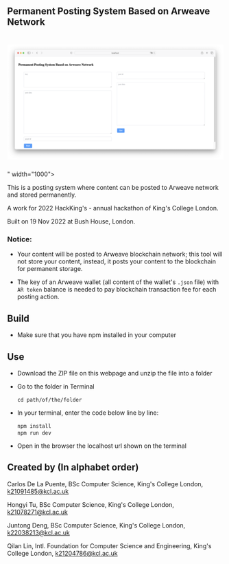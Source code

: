 ## Permanent Posting System Based on Arweave Network
<h1 align="center">
  <img src="https://github.com/qilanlin/ArweavePost/blob/main/Screenshot.png" width="1000">
 
</h1>" width="1000">
 
</h1>

This is a posting system where content can be posted to Arweave network and stored permanently.

A work for 2022 HackKing's - annual hackathon of King's College London.

Built on 19 Nov 2022 at Bush House, London.

### Notice:

- Your content will be posted to Arweave blockchain network; this tool will not store your content, instead, it posts your content to the blockchain for permanent storage.

- The key of an Arweave wallet (all content of the wallet's ```.json``` file) with ```AR token``` balance is needed to pay blockchain transaction fee for each posting action.

## Build

- Make sure that you have npm installed in your computer

## Use

- Download the ZIP file on this webpage and unzip the file into a folder

- Go to the folder in Terminal
  
  ```
  cd path/of/the/folder
  ```

- In your terminal, enter the code below line by line:
  
  ```
  npm install
  npm run dev
  ```

- Open in the browser the localhost url shown on the terminal

## Created by (In alphabet order)

Carlos De La Puente, BSc Computer Science, King's College London, k21091485@kcl.ac.uk

Hongyi Tu, BSc Computer Science, King's College London, k21078271@kcl.ac.uk

Juntong Deng, BSc Computer Science, King's College London, k22038213@kcl.ac.uk

Qilan Lin, Intl. Foundation for Computer Science and Engineering, King's College London, k21204786@kcl.ac.uk
